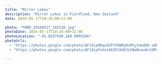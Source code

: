 ```yaml
---
title: "Mirror Lakes"
description: "Mirror Lakes in Fiordland, New Zealand"
date: 2016-05-17T10:26:00+12:00

photo: "PANO_20160517_102536.jpg"
photoDate: 2016-05-17T10:26:00+12:00
photoLocation: "-45.0297598,168.0095586"
photoUrls:
  - "https://photos.google.com/photo/AF1QipMDqu92PtFHWMyDvMtyS4eQOb-aNk7ffWfeR7HY"
  - "https://photos.google.com/photo/AF1QipPzHu146ZGlKd8JLKBwBxao6n19MIycfoF6gRYx"

---
```

